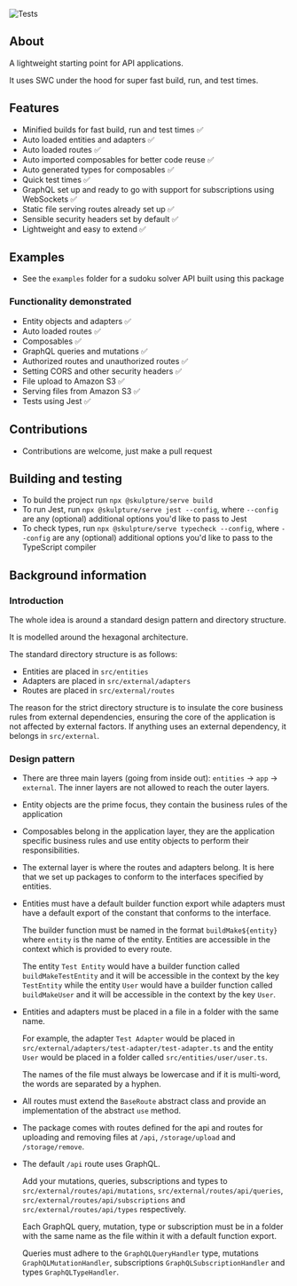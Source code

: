 ![Tests](https://github.com/nmathew98/serve/actions/workflows/main.yml/badge.svg)

## About

A lightweight starting point for API applications.

It uses SWC under the hood for super fast build, run, and test times.

## Features

- Minified builds for fast build, run and test times ✅
- Auto loaded entities and adapters ✅
- Auto loaded routes ✅
- Auto imported composables for better code reuse ✅
- Auto generated types for composables ✅
- Quick test times ✅
- GraphQL set up and ready to go with support for subscriptions using WebSockets ✅
- Static file serving routes already set up ✅
- Sensible security headers set by default ✅
- Lightweight and easy to extend ✅

## Examples

- See the `examples` folder for a sudoku solver API built using this package

### Functionality demonstrated

- Entity objects and adapters ✅
- Auto loaded routes ✅
- Composables ✅
- GraphQL queries and mutations ✅
- Authorized routes and unauthorized routes ✅
- Setting CORS and other security headers ✅
- File upload to Amazon S3 ✅
- Serving files from Amazon S3 ✅
- Tests using Jest ✅

## Contributions

- Contributions are welcome, just make a pull request

## Building and testing

- To build the project run `npx @skulpture/serve build`
- To run Jest, run `npx @skulpture/serve jest --config`, where `--config` are any (optional) additional options you'd like to pass to Jest
- To check types, run `npx @skulpture/serve typecheck --config`, where `--config` are any (optional) additional options you'd like to pass to the TypeScript compiler

## Background information

### Introduction

The whole idea is around a standard design pattern and directory structure.

It is modelled around the hexagonal architecture.

The standard directory structure is as follows:

- Entities are placed in `src/entities`
- Adapters are placed in `src/external/adapters`
- Routes are placed in `src/external/routes`

The reason for the strict directory structure is to insulate the core business rules from external dependencies, ensuring the core of the application is not affected by external factors. If anything uses an external dependency, it belongs in `src/external`.

### Design pattern

- There are three main layers (going from inside out): `entities` -> `app` -> `external`. The inner layers are not allowed to reach the outer layers.

- Entity objects are the prime focus, they contain the business rules of the application

- Composables belong in the application layer, they are the application specific business rules and use entity objects to perform their responsibilities.

- The external layer is where the routes and adapters belong. It is here that we set up packages to conform to the interfaces specified by entities.

- Entities must have a default builder function export while adapters must have a default export of the constant that conforms to the interface.

  The builder function must be named in the format `buildMake${entity}` where `entity` is the name of the entity. Entities are accessible in the context which is provided to every route.

  The entity `Test Entity` would have a builder function called `buildMakeTestEntity` and it will be accessible in the context by the key `TestEntity` while the entity `User` would have a builder function called `buildMakeUser` and it will be accessible in the context by the key `User`.

- Entities and adapters must be placed in a file in a folder with the same name.

  For example, the adapter `Test Adapter` would be placed in `src/external/adapters/test-adapter/test-adapter.ts` and the entity `User` would be placed in a folder called `src/entities/user/user.ts`.

  The names of the file must always be lowercase and if it is multi-word, the words are separated by a hyphen.

- All routes must extend the `BaseRoute` abstract class and provide an implementation of the abstract `use` method.

- The package comes with routes defined for the api and routes for uploading and removing files at `/api`, `/storage/upload` and `/storage/remove`.

- The default `/api` route uses GraphQL.

  Add your mutations, queries, subscriptions and types to `src/external/routes/api/mutations`, `src/external/routes/api/queries`, `src/external/routes/api/subscriptions` and `src/external/routes/api/types` respectively.

  Each GraphQL query, mutation, type or subscription must be in a folder with the same name as the file within it with a default function export.

  Queries must adhere to the `GraphQLQueryHandler` type, mutations `GraphQLMutationHandler`, subscriptions `GraphQLSubscriptionHandler` and types `GraphQLTypeHandler`.

